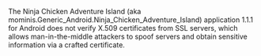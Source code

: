 The Ninja Chicken Adventure Island (aka mominis.Generic_Android.Ninja_Chicken_Adventure_Island) application 1.1.1 for Android does not verify X.509 certificates from SSL servers, which allows man-in-the-middle attackers to spoof servers and obtain sensitive information via a crafted certificate.